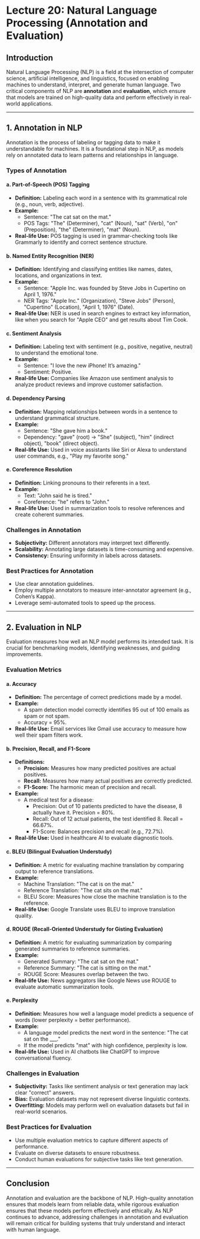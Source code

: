 <!--
Version: 1.0.0
Release Date: 2025-01-15
Description: Initial release
-->



# Lecture 20: Natural Language Processing (Annotation and Evaluation)

## Introduction
Natural Language Processing (NLP) is a field at the intersection of computer science, artificial intelligence, and linguistics, focused on enabling machines to understand, interpret, and generate human language. Two critical components of NLP are **annotation** and **evaluation**, which ensure that models are trained on high-quality data and perform effectively in real-world applications.

---

## 1. Annotation in NLP
Annotation is the process of labeling or tagging data to make it understandable for machines. It is a foundational step in NLP, as models rely on annotated data to learn patterns and relationships in language.

### Types of Annotation

#### a. Part-of-Speech (POS) Tagging
- **Definition:** Labeling each word in a sentence with its grammatical role (e.g., noun, verb, adjective).
- **Example:**  
  - Sentence: "The cat sat on the mat."  
  - POS Tags: "The" (Determiner), "cat" (Noun), "sat" (Verb), "on" (Preposition), "the" (Determiner), "mat" (Noun).  
- **Real-life Use:** POS tagging is used in grammar-checking tools like Grammarly to identify and correct sentence structure.

#### b. Named Entity Recognition (NER)
- **Definition:** Identifying and classifying entities like names, dates, locations, and organizations in text.
- **Example:**  
  - Sentence: "Apple Inc. was founded by Steve Jobs in Cupertino on April 1, 1976."  
  - NER Tags: "Apple Inc." (Organization), "Steve Jobs" (Person), "Cupertino" (Location), "April 1, 1976" (Date).  
- **Real-life Use:** NER is used in search engines to extract key information, like when you search for "Apple CEO" and get results about Tim Cook.

#### c. Sentiment Analysis
- **Definition:** Labeling text with sentiment (e.g., positive, negative, neutral) to understand the emotional tone.
- **Example:**  
  - Sentence: "I love the new iPhone! It’s amazing."  
  - Sentiment: Positive.  
- **Real-life Use:** Companies like Amazon use sentiment analysis to analyze product reviews and improve customer satisfaction.

#### d. Dependency Parsing
- **Definition:** Mapping relationships between words in a sentence to understand grammatical structure.
- **Example:**  
  - Sentence: "She gave him a book."  
  - Dependency: "gave" (root) → "She" (subject), "him" (indirect object), "book" (direct object).  
- **Real-life Use:** Used in voice assistants like Siri or Alexa to understand user commands, e.g., "Play my favorite song."

#### e. Coreference Resolution
- **Definition:** Linking pronouns to their referents in a text.
- **Example:**  
  - Text: "John said he is tired."  
  - Coreference: "he" refers to "John."  
- **Real-life Use:** Used in summarization tools to resolve references and create coherent summaries.

### Challenges in Annotation
- **Subjectivity:** Different annotators may interpret text differently.
- **Scalability:** Annotating large datasets is time-consuming and expensive.
- **Consistency:** Ensuring uniformity in labels across datasets.

### Best Practices for Annotation
- Use clear annotation guidelines.
- Employ multiple annotators to measure inter-annotator agreement (e.g., Cohen’s Kappa).
- Leverage semi-automated tools to speed up the process.

---

## 2. Evaluation in NLP
Evaluation measures how well an NLP model performs its intended task. It is crucial for benchmarking models, identifying weaknesses, and guiding improvements.

### Evaluation Metrics

#### a. Accuracy
- **Definition:** The percentage of correct predictions made by a model.
- **Example:**  
  - A spam detection model correctly identifies 95 out of 100 emails as spam or not spam.  
  - Accuracy = 95%.  
- **Real-life Use:** Email services like Gmail use accuracy to measure how well their spam filters work.

#### b. Precision, Recall, and F1-Score
- **Definitions:**  
  - **Precision:** Measures how many predicted positives are actual positives.  
  - **Recall:** Measures how many actual positives are correctly predicted.  
  - **F1-Score:** The harmonic mean of precision and recall.  
- **Example:**  
  - A medical test for a disease:  
    - Precision: Out of 10 patients predicted to have the disease, 8 actually have it. Precision = 80%.  
    - Recall: Out of 12 actual patients, the test identified 8. Recall = 66.67%.  
    - F1-Score: Balances precision and recall (e.g., 72.7%).  
- **Real-life Use:** Used in healthcare AI to evaluate diagnostic tools.

#### c. BLEU (Bilingual Evaluation Understudy)
- **Definition:** A metric for evaluating machine translation by comparing output to reference translations.
- **Example:**  
  - Machine Translation: "The cat is on the mat."  
  - Reference Translation: "The cat sits on the mat."  
  - BLEU Score: Measures how close the machine translation is to the reference.  
- **Real-life Use:** Google Translate uses BLEU to improve translation quality.

#### d. ROUGE (Recall-Oriented Understudy for Gisting Evaluation)
- **Definition:** A metric for evaluating summarization by comparing generated summaries to reference summaries.
- **Example:**  
  - Generated Summary: "The cat sat on the mat."  
  - Reference Summary: "The cat is sitting on the mat."  
  - ROUGE Score: Measures overlap between the two.  
- **Real-life Use:** News aggregators like Google News use ROUGE to evaluate automatic summarization tools.

#### e. Perplexity
- **Definition:** Measures how well a language model predicts a sequence of words (lower perplexity = better performance).
- **Example:**  
  - A language model predicts the next word in the sentence: "The cat sat on the ___."  
  - If the model predicts "mat" with high confidence, perplexity is low.  
- **Real-life Use:** Used in AI chatbots like ChatGPT to improve conversational fluency.

### Challenges in Evaluation
- **Subjectivity:** Tasks like sentiment analysis or text generation may lack clear "correct" answers.
- **Bias:** Evaluation datasets may not represent diverse linguistic contexts.
- **Overfitting:** Models may perform well on evaluation datasets but fail in real-world scenarios.

### Best Practices for Evaluation
- Use multiple evaluation metrics to capture different aspects of performance.
- Evaluate on diverse datasets to ensure robustness.
- Conduct human evaluations for subjective tasks like text generation.

---

## Conclusion
Annotation and evaluation are the backbone of NLP. High-quality annotation ensures that models learn from reliable data, while rigorous evaluation ensures that these models perform effectively and ethically. As NLP continues to advance, addressing challenges in annotation and evaluation will remain critical for building systems that truly understand and interact with human language.
